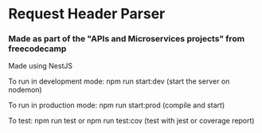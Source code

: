# Request Header Parser

### Made as part of the "APIs and Microservices projects" from freecodecamp

Made using NestJS

To run in development mode: npm run start:dev (start the server on nodemon)

To run in production mode: npm run start:prod (compile and start)

To test: npm run test or npm run test:cov (test with jest or coverage report)
